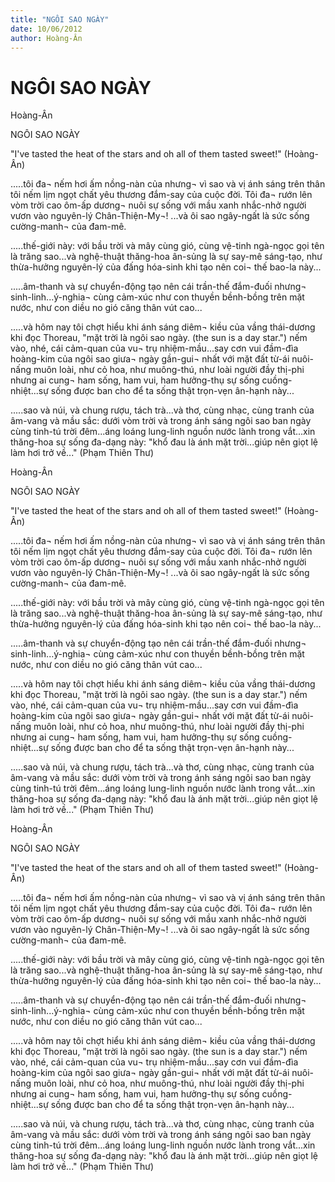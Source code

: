 ```yaml
---
title: "NGÔI SAO NGÀY"
date: 10/06/2012
author: Hoàng-Ân
---
```


# NGÔI SAO NGÀY

Hoàng-Ân

NGÔI SAO NGÀY

"I've tasted the heat of the stars and oh all of them tasted sweet!"
                                                         (Hoàng-Ân)

.....tôi đa¬ nếm hơi ấm nồng-nàn của nhưng¬ vì sao và vị ánh sáng trên thân tôi nếm lịm ngọt chất yêu thương đắm-say của cuộc đời. Tôi đa¬ rướn lên vòm trời cao ôm-ấp dương¬ nuôi sự sống với mầu xanh nhắc-nhở người vươn vào nguyên-lý Chân-Thiện-My¬! ...và ôi sao ngây-ngất là sức sống cường-manh¬ của đam-mê.

.....thế-giới này: với bầu trời và mây cùng gió, cùng vệ-tinh ngà-ngọc gọi tên là trăng sao...và nghệ-thuật thăng-hoa ân-sủng là sự say-mê sáng-tạo, như thừa-hưởng nguyên-lý của đấng hóa-sinh khi tạo nên coi¬ thế bao-la này...

.....âm-thanh và sự chuyển-động tạo nên cái trần-thế đắm-đuối nhưng¬ sinh-linh...ý-nghia¬ cùng cảm-xúc như con thuyền bềnh-bồng trên mặt nước, như con diều no gió căng thân vút cao...

.....và hôm nay tôi chợt hiểu khi ánh sáng diêm¬ kiều của vầng thái-dương khi đọc Thoreau, "mặt trời là ngôi sao ngày. (the sun is a day star.")  nếm vào, nhé, cái cảm-quan của vu¬ trụ nhiệm-mầu...say cơn vui đầm-đìa hoàng-kim của ngôi sao giưa¬ ngày gần-gui¬ nhất với mặt đất từ-ái nuôi-nấng muôn loài, như cỏ hoa, như muông-thú, như loài người đầy thị-phi nhưng ai cung¬ ham sống, ham vui, ham hưởng-thụ sự sống cuồng-nhiệt...sự sống được ban cho để ta sống thật trọn-vẹn ân-hạnh này...

.....sao và núi, và chung rượu, tách trà...và thơ, cùng nhạc, cùng tranh của âm-vang và mầu sắc: dưới vòm trời và trong ánh sáng ngôi sao ban ngày cùng tinh-tú trời đêm...áng loáng lung-linh nguồn nước lành trong vắt...xin thăng-hoa sự sống đa-dạng này:  "khổ đau là ánh mặt trời...giúp nên giọt lệ làm hơi trở về..." (Phạm Thiên Thư)

Hoàng-Ân

NGÔI SAO NGÀY

"I've tasted the heat of the stars and oh all of them tasted sweet!"
                                                         (Hoàng-Ân)

.....tôi đa¬ nếm hơi ấm nồng-nàn của nhưng¬ vì sao và vị ánh sáng trên thân tôi nếm lịm ngọt chất yêu thương đắm-say của cuộc đời. Tôi đa¬ rướn lên vòm trời cao ôm-ấp dương¬ nuôi sự sống với mầu xanh nhắc-nhở người vươn vào nguyên-lý Chân-Thiện-My¬! ...và ôi sao ngây-ngất là sức sống cường-manh¬ của đam-mê.

.....thế-giới này: với bầu trời và mây cùng gió, cùng vệ-tinh ngà-ngọc gọi tên là trăng sao...và nghệ-thuật thăng-hoa ân-sủng là sự say-mê sáng-tạo, như thừa-hưởng nguyên-lý của đấng hóa-sinh khi tạo nên coi¬ thế bao-la này...

.....âm-thanh và sự chuyển-động tạo nên cái trần-thế đắm-đuối nhưng¬ sinh-linh...ý-nghia¬ cùng cảm-xúc như con thuyền bềnh-bồng trên mặt nước, như con diều no gió căng thân vút cao...

.....và hôm nay tôi chợt hiểu khi ánh sáng diêm¬ kiều của vầng thái-dương khi đọc Thoreau, "mặt trời là ngôi sao ngày. (the sun is a day star.")  nếm vào, nhé, cái cảm-quan của vu¬ trụ nhiệm-mầu...say cơn vui đầm-đìa hoàng-kim của ngôi sao giưa¬ ngày gần-gui¬ nhất với mặt đất từ-ái nuôi-nấng muôn loài, như cỏ hoa, như muông-thú, như loài người đầy thị-phi nhưng ai cung¬ ham sống, ham vui, ham hưởng-thụ sự sống cuồng-nhiệt...sự sống được ban cho để ta sống thật trọn-vẹn ân-hạnh này...

.....sao và núi, và chung rượu, tách trà...và thơ, cùng nhạc, cùng tranh của âm-vang và mầu sắc: dưới vòm trời và trong ánh sáng ngôi sao ban ngày cùng tinh-tú trời đêm...áng loáng lung-linh nguồn nước lành trong vắt...xin thăng-hoa sự sống đa-dạng này:  "khổ đau là ánh mặt trời...giúp nên giọt lệ làm hơi trở về..." (Phạm Thiên Thư)

Hoàng-Ân

NGÔI SAO NGÀY

"I've tasted the heat of the stars and oh all of them tasted sweet!"
                                                         (Hoàng-Ân)

.....tôi đa¬ nếm hơi ấm nồng-nàn của nhưng¬ vì sao và vị ánh sáng trên thân tôi nếm lịm ngọt chất yêu thương đắm-say của cuộc đời. Tôi đa¬ rướn lên vòm trời cao ôm-ấp dương¬ nuôi sự sống với mầu xanh nhắc-nhở người vươn vào nguyên-lý Chân-Thiện-My¬! ...và ôi sao ngây-ngất là sức sống cường-manh¬ của đam-mê.

.....thế-giới này: với bầu trời và mây cùng gió, cùng vệ-tinh ngà-ngọc gọi tên là trăng sao...và nghệ-thuật thăng-hoa ân-sủng là sự say-mê sáng-tạo, như thừa-hưởng nguyên-lý của đấng hóa-sinh khi tạo nên coi¬ thế bao-la này...

.....âm-thanh và sự chuyển-động tạo nên cái trần-thế đắm-đuối nhưng¬ sinh-linh...ý-nghia¬ cùng cảm-xúc như con thuyền bềnh-bồng trên mặt nước, như con diều no gió căng thân vút cao...

.....và hôm nay tôi chợt hiểu khi ánh sáng diêm¬ kiều của vầng thái-dương khi đọc Thoreau, "mặt trời là ngôi sao ngày. (the sun is a day star.")  nếm vào, nhé, cái cảm-quan của vu¬ trụ nhiệm-mầu...say cơn vui đầm-đìa hoàng-kim của ngôi sao giưa¬ ngày gần-gui¬ nhất với mặt đất từ-ái nuôi-nấng muôn loài, như cỏ hoa, như muông-thú, như loài người đầy thị-phi nhưng ai cung¬ ham sống, ham vui, ham hưởng-thụ sự sống cuồng-nhiệt...sự sống được ban cho để ta sống thật trọn-vẹn ân-hạnh này...

.....sao và núi, và chung rượu, tách trà...và thơ, cùng nhạc, cùng tranh của âm-vang và mầu sắc: dưới vòm trời và trong ánh sáng ngôi sao ban ngày cùng tinh-tú trời đêm...áng loáng lung-linh nguồn nước lành trong vắt...xin thăng-hoa sự sống đa-dạng này:  "khổ đau là ánh mặt trời...giúp nên giọt lệ làm hơi trở về..." (Phạm Thiên Thư)
